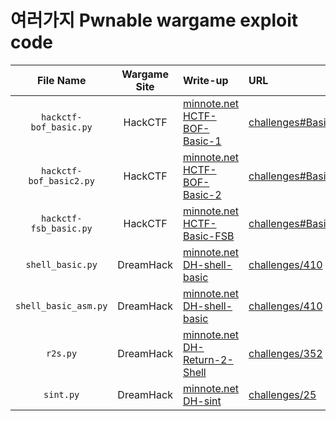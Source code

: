# 여러가지 Pwnable wargame exploit code
|File Name|Wargame Site|Write-up|URL|
|:---:|:---:|:---|:---|
|`hackctf-bof_basic.py`|HackCTF|<a href="https://minnote.net/pwnable/HCTF-BOF-Basic-1/" target="_blank">minnote.net HCTF-BOF-Basic-1</a>|<a href="https://ctf.j0n9hyun.xyz/challenges#Basic_BOF%20#1" target="_blank">challenges#Basic_BOF%20#1</a>|
|`hackctf-bof_basic2.py`|HackCTF|<a href="https://minnote.net/pwnable/HCTF-BOF-Basic-2/" target="_blank">minnote.net HCTF-BOF-Basic-2</a>|<a href="https://ctf.j0n9hyun.xyz/challenges#Basic_BOF%20#2" target="_blank">challenges#Basic_BOF%20#2</a>|
|`hackctf-fsb_basic.py`|HackCTF|<a href="https://minnote.net/pwnable/HCTF-Basic-FSB/" target="_blank">minnote.net HCTF-Basic-FSB</a>|<a href="https://ctf.j0n9hyun.xyz/challenges#Basic_FSB" target="_blank">challenges#Basic_FSB</a>|
|`shell_basic.py`|DreamHack|<a href="https://minnote.net/pwnable/DH-shell-basic/" target="_blank">minnote.net DH-shell-basic</a>|<a href="https://dreamhack.io/wargame/challenges/410/" target="_blank">challenges/410</a>|
|`shell_basic_asm.py`|DreamHack|<a href="https://minnote.net/pwnable/DH-shell-basic/" target="_blank">minnote.net DH-shell-basic</a>|<a href="https://dreamhack.io/wargame/challenges/410/" target="_blank">challenges/410</a>|
|`r2s.py`|DreamHack|<a href="https://minnote.net/pwnable/DH-Return-2-Shell/" target="_blank">minnote.net DH-Return-2-Shell</a>|<a href="https://dreamhack.io/wargame/challenges/352/" target="_blank">challenges/352</a>|
|`sint.py`|DreamHack|<a href="https://minnote.net/pwnable/DH-sint/" target="_blank">minnote.net DH-sint</a>|<a href="https://dreamhack.io/wargame/challenges/25/" target="_blank">challenges/25</a>|
